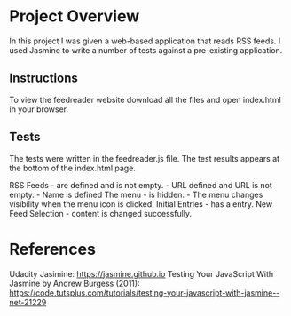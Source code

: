# Project Overview

In this project I was given a web-based application that reads RSS feeds. I used Jasmine to write a number of tests against a pre-existing application.


## Instructions
To view the feedreader website download all the files and open index.html in your browser.



## Tests
The tests were written in the feedreader.js file.
The test results appears at the bottom of the index.html page.

RSS Feeds
    - are defined and is not empty.
    - URL defined and URL is not empty.
    - Name is defined
The menu
    - is hidden.
    - The menu changes visibility when the menu icon is clicked.
Initial Entries
    - has a entry.
New Feed Selection
    - content is changed successfully.

# References
Udacity
Jasimine: https://jasmine.github.io
Testing Your JavaScript With Jasmine by Andrew Burgess (2011): https://code.tutsplus.com/tutorials/testing-your-javascript-with-jasmine--net-21229
